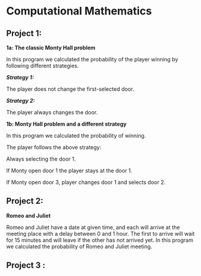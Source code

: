# Computational Mathematics
## Project 1:

**1a: The classic Monty Hall problem**

In this program we calculated the probability of the player winning by following different strategies.

***Strategy 1:***

The player does not change the first-selected door.

***Strategy 2:***

The player always changes the door.

**1b: Monty Hall problem and a different strategy**

In this program we calculated the probability of winning.

The player follows the above strategy:

Always selecting the door 1.

If Monty open door 1 the player stays at the door 1.

If Monty open door 3, player changes door 1 and selects door 2.

## Project 2:

**Romeo and Juliet**

Romeo and Juliet have a date at given time, and each will arrive at the meeting place with a delay between 0 and 1 hour. The first to arrive will wait for 15 minutes and will leave if the other has not arrived yet. In this program we calculated the probability of Romeo and Juliet meeting.

## Project 3 :

